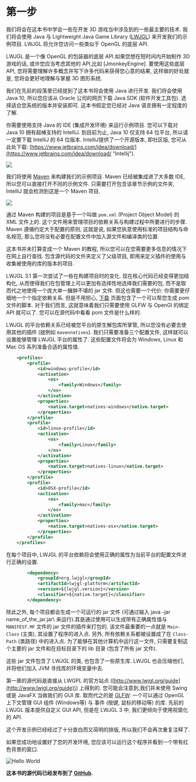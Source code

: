# 第一步

我们将会在这本书中学会一些在开发 3D 游戏当中涉及到的一些最主要的技术. 我们将会使用 Java 与 Lightweight Java Game Library \([LWJGL](http://www.lwjgl.org/)\) 来开发我们的示例项目. LWJGL 将允许您访问一些类似于 OpenGL 的底层 API.

LWJGL 是一个像 OpenGL 的包装器的底层 API.如果您想在短时间内开始制作 3D 游戏的话, 或许您应当考虑其他的 API,比如 \[JmonkeyEngine\]. 要使用这些底层API, 您将需要理解许多概念并写下许多代码来获得您心意的结果, 这样做的好处就是, 您将会更好地理解与掌握 3D 图形系统.

我们在先前的段落里已经提到了这本书将会使用 Java 进行开发. 我们将会使用 Java 10, 所以您应该从 Oracle 公司的网页下载 Java SDK (软件开发工具包). 选择适合您系统的版本并安装即可. 这本书假定您已经对 Java 语言拥有一定程度的了解.

你需要使用支持 Java 的 IDE (集成开发环境) 来运行示例项目. 您可以下载对 Java 10 拥有超棒支持的 IntelliJ. 到目前为止, Java 10 仅支持 64 位平台, 所以请一定要下载 IntelliJ 的 64 位版本. IntelliJ提供了一个开源版本, 即社区版, 您可从此处下载: [https://www.jetbrains.com/idea/download/](https://www.jetbrains.com/idea/download/ "Intellij").

![](/chapter01/intellij.png)

我们将使用 [Maven](https://maven.apache.org/) 来构建我们的示例项目. Maven 已经被集成进了大多数 IDE, 所以您可以直接打开不同的示例文件. 只需要打开包含该章节示例的文件夹, IntelliJ 就会检测到这是一个 Maven 项目.

![](/chapter01/maven_project.png)

通过 Maven 构建的项目是基于一个叫做 `pom.xml` \(Project Object Model\) 的 XML 文件上的. 这个文件用来管理项目的依赖关系与构建过程中所要进行的步骤. Maven 遵循约定大于配置的原则, 这就是说, 如果您执意使用标准的项目结构与命名规范, 那么您将没有必要在配置文件中加入源文件和编译类的位置.

这本书并未打算变成一个 Maven 的教程, 所以您可以在您需要更多信息的情况下在网上自行查找. 包含源代码的文件夹定义了父级项目, 即用来定义插件的使用与收集被使用的库的版本的项目.

LWJGL 3.1 第一次尝试了一些在构建项目时的变化. 现在核心代码已经变得更加结构化, 从而使得我们在包管理上可以更加有选择性地选择我们需要的包, 而不是取而代之地使用一个庞大单一臃肿不堪的 jar 文件. 但这也需要一个代价: 你需要更仔细地一个个指定依赖关系. 但是不用担心, [下载](https://www.lwjgl.org/download) 页面包含了一个可以帮您生成 pom 文件的脚本. 对于我们而言, 这就意味着我们只需要使用 GLFW 与 OpenGl 的绑定 API 就可以了. 您可以在源代码中看看 pom 文件是什么样的.

LWJGL 的平台依赖关系已经被您平台的原生解包库所掌管, 所以您没有必要去使用其他的插件 \(就例如 `mavennatives`\). 我们只需要准备三个配置文件, 这样就可以设置能够管理 LWJGL 平台的属性了. 这些配置文件将会为 Windows, Linux 和 Mac OS 系列准备合适的属性值.

```xml
    <profiles>
        <profile>
            <id>windows-profile</id>
            <activation>
                <os>
                    <family>Windows</family>
                </os>
            </activation>
            <properties>
                <native.target>natives-windows</native.target>
            </properties>                
        </profile>
        <profile>
            <id>linux-profile</id>
            <activation>
                <os>
                    <family>Linux</family>
                </os>
            </activation>
            <properties>
                <native.target>natives-linux</native.target>
            </properties>                
        </profile>
        <profile>
            <id>OSX-profile</id>
            <activation>
                <os>
                    <family>mac</family>
                </os>
            </activation>
            <properties>
                <native.target>natives-osx</native.target>
            </properties>
        </profile>
    </profiles>
```

在每个项目中, LWJGL 的平台依赖将会使用正确的属性为当前平台的配置文件进行正确的设置.

```xml
        <dependency>
            <groupId>org.lwjgl</groupId>
            <artifactId>lwjgl-platform</artifactId>
            <version>${lwjgl.version}</version>
            <classifier>${native.target}</classifier>
        </dependency>
```

除此之外, 每个项目都会生成一个可运行的 jar 文件 \(可通过输入 java -jar name\_of\_the\_jar.jar\ 来运行).其是通过使用可以生成带有正确属性值与 `MANIFEST.MF` 文件的 jar 文件的插件来打包的. 该文件最重要的一点就是 `Main-Class` (主类), 其设置了程序的进入点. 另外, 所有依赖关系都被设置成了在 `Class-Path` (类路径) 中的进入点. 为了能够在其他计算机中运行这一文件, 只需要复制这个主要的 jar 文件和在目标目录下的 lib 目录 \(包含了所有 jar 文件\).

这些 jar 文件包含了 LWJGL 的类, 也包含了一些原生库. LWJGL 也会压缩他们, 并将他们加入 JVM 寻找库的环境变量中去.

第一章的源代码是直接从 LWGPL 的官方站点 \([http://www.lwjgl.org/guide](http://www.lwjgl.org/guide)\) 上得到的. 您可能会注意到,我们并未使用 Swing 或是 JavaFX 当做我们的 GUI 库. 取而代之的是 [GLFW](www.glfw.org): 一个可以通过 OpenGL 上下文管理 GUI 组件 \(Windows等\) 与 事件 \(按键, 鼠标的移动等\) 的库. 先前的 LWJGL 版本提供自定义 GUI API, 但是在 LWJGL 3 中, 我们更倾向于使用视窗化的 API.

这个开发示例已经经过了十分直白而又简明的排版, 所以我们不会再次重复注释了.

如果您成功地设置好了您的开发环境, 您应该可以运行这个程序并看到一个带有红色背景的窗口.

![Hello World](hello_world.png)

**这本书的源代码已经发布到了 **[**GitHub**](https://github.com/lwjglgamedev/lwjglbook)**.**

